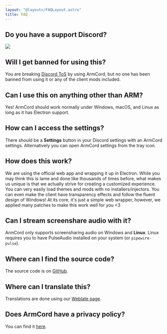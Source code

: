 ```yaml
---
layout: "@layouts/FAQLayout.astro"
title: FAQ
---
```


## Do you have a support Discord?

[![](https://dcbadge.vercel.app/api/server/TnhxcqynZ2)](https://discord.gg/TnhxcqynZ2)
## Will I get banned for using this?   
You are breaking [Discord ToS](https://discord.com/terms#software-in-discord%E2%80%99s-services) by using ArmCord, but no one has been banned from using it or any of the client mods included.

## Can I use this on anything other than ARM?
Yes! ArmCord should work normally under Windows, macOS, and Linux as long as it has Electron support.  

## How can I access the settings?
There should be a **Settings** button in your Discord settings with an ArmCord settings. Alternatively you can open ArmCord settings from the tray icon.

## How does this work?   
We are using the official web app and wrapping it up in Electron. While you may think this is lame and done like thousands of times before, what makes us unique is that we actually strive for creating a customized experience. You can very easily load themes and mods with no installers/injectors. You can even make the client have transparency effects and follow the fluent design of Windows! At its core, it's just a simple web wrapper, however, we applied many patches to make this work well for you <3

## Can I stream screenshare audio with it?
ArmCord only supports screensharing audio on Windows and **Linux**. Linux requires you to have PulseAudio installed on your system (or `pipewire-pulse`).

## Where can I find the source code?
The source code is on [GitHub](https://github.com/ArmCord/ArmCord/).

## Where can I translate this?
Translations are done using our [Weblate page](https://hosted.weblate.org/projects/armcord/armcord/).

## Does ArmCord have a privacy policy?
You can find it [here](https://armcord.app/privacy.txt).